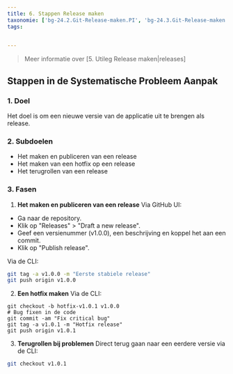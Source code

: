 ```yaml
---
title: 6. Stappen Release maken
taxonomie: ['bg-24.2.Git-Release-maken.PI', 'bg-24.3.Git-Release-maken.PI']
tags:

 
---
```


> Meer informatie over [5. Utileg Release maken|releases]

## Stappen in de Systematische Probleem Aanpak
### 1. Doel
Het doel is om een nieuwe versie van de applicatie uit te brengen als release.

### 2. Subdoelen
  - Het maken en publiceren van een release
  - Het maken van een hotfix op een release
  - Het terugrollen van een release

### 3. Fasen
1. **Het maken en publiceren van een release**
Via GitHub UI:
- Ga naar de repository.
- Klik op "Releases" > "Draft a new release".
- Geef een versienummer (v1.0.0), een beschrijving en koppel het aan een commit.
- Klik op "Publish release".

Via de CLI:
``` bash
git tag -a v1.0.0 -m "Eerste stabiele release"
git push origin v1.0.0
```

2. **Een hotfix maken**
Via de CLI:
```
git checkout -b hotfix-v1.0.1 v1.0.0
# Bug fixen in de code
git commit -am "Fix critical bug"
git tag -a v1.0.1 -m "Hotfix release"
git push origin v1.0.1
```

3. **Terugrollen bij problemen**
Direct terug gaan naar een eerdere versie via de CLI:
``` bash
git checkout v1.0.1
```

